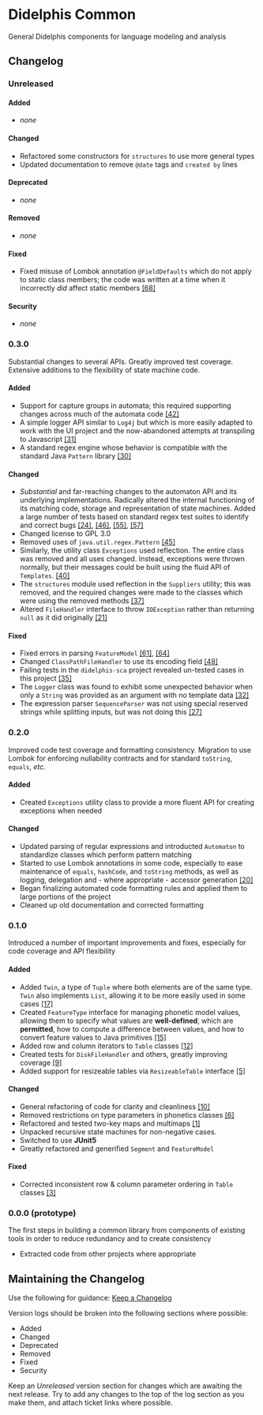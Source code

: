 # Didelphis Common
General Didelphis components for language modeling and analysis

## Changelog

### Unreleased

#### Added
- *none*
#### Changed
 - Refactored some constructors for `structures` to use more general types
 - Updated documentation to remove `@date` tags and `created by` lines
#### Deprecated
- *none*
#### Removed
- *none*
#### Fixed
 - Fixed misuse of Lombok annotation `@FieldDefaults` which do not apply to 
   static class members; the code was written at a time when it incorrectly
   *did* affect static members
   [[68]](https://github.com/samanthamccabe/didelphis-common/issues/68)
#### Security
- *none*

### 0.3.0
Substantial changes to several APIs. Greatly improved test coverage. Extensive
additions to the flexibility of state machine code.

#### Added
- Support for capture groups in automata; this required supporting changes
	across much of the automata code
	[[42]](https://github.com/samanthamccabe/didelphis-common/issues/42)
- A simple logger API similar to `Log4j` but which is more easily adapted to
	work with the UI project and the now-abandoned attempts at transpiling to
	Javascript
	[[31]](https://github.com/samanthamccabe/didelphis-common/issues/31)
- A standard regex engine whose behavior is compatible with the standard Java
	`Pattern` library
	[[30]](https://github.com/samanthamccabe/didelphis-common/issues/30)

#### Changed
- *Substantial* and far-reaching changes to the automaton API and its underlying
	implementations. Radically altered the internal functioning of its matching
	code, storage and representation of state machines. Added a large number of 
	tests based on standard regex test suites to identify and correct bugs
	[[24]](https://github.com/samanthamccabe/didelphis-common/issues/24),
	[[46]](https://github.com/samanthamccabe/didelphis-common/issues/46),
	[[55]](https://github.com/samanthamccabe/didelphis-common/issues/55),
	[[57]](https://github.com/samanthamccabe/didelphis-common/issues/57)
- Changed license to GPL 3.0
- Removed uses of `java.util.regex.Pattern` 
	[[45]](https://github.com/samanthamccabe/didelphis-common/issues/45)
- Similarly, the utility class `Exceptions` used reflection. The entire class
	was removed and all uses changed. Instead, exceptions were thrown normally,
	but their messages could be built using the fluid API of `Templates`.
	[[40]](https://github.com/samanthamccabe/didelphis-common/issues/40)
- The `structures` module used reflection in the `Suppliers` utility; this was
	removed, and the required changes were made to the classes which were using
	the removed methods
	[[37]](https://github.com/samanthamccabe/didelphis-common/issues/37)
- Altered `FileHandler` interface to throw `IOException` rather than returning
	`null` as it did originally
	[[21]](https://github.com/samanthamccabe/didelphis-common/issues/21)

#### Fixed
- Fixed errors in parsing `FeatureModel`
	[[61]](https://github.com/samanthamccabe/didelphis-common/issues/61),
	[[64]](https://github.com/samanthamccabe/didelphis-common/issues/64)
- Changed `ClassPathFileHandler` to use its encoding field
	[[48]](https://github.com/samanthamccabe/didelphis-common/issues/48)
- Failing tests in the `didelphis-sca` project revealed un-tested cases in this
	project
	[[35]](https://github.com/samanthamccabe/didelphis-common/issues/35)
- The `Logger` class was found to exhibit some unexpected behavior when only a
	`String` was provided as an argument with no template data
	[[32]](https://github.com/samanthamccabe/didelphis-common/issues/32)
- The expression parser `SequenceParser` was not using special reserved strings
	while splitting inputs, but was not doing this
	[[27]](https://github.com/samanthamccabe/didelphis-common/issues/27)

### 0.2.0
Improved code test coverage and formatting consistency. Migration to use Lombok
for enforcing nullability contracts and for standard `toString`, `equals`, 
*etc.*

#### Added
- Created `Exceptions` utility class to provide a more fluent API for creating
exceptions when needed

#### Changed
- Updated parsing of regular expressions and introducted `Automaton` to 
standardize classes which perform pattern matching
- Started to use Lombok annotations in some code, especially to ease maintenance
	of `equals`, `hashCode`, and `toString` methods, as well as logging,
	delegation and - where appropriate - accessor generation
	[[20]](https://github.com/samanthamccabe/didelphis-common/issues/20)
- Began finalizing automated code formatting rules and applied them to large
portions of the project
- Cleaned up old documentation and corrected formatting

### 0.1.0
Introduced a number of important improvements and fixes, especially for code
coverage and API flexibility

#### Added
- Added `Twin`, a type of `Tuple` where both elements are of the same type.
`Twin` also implements `List`, allowing it to be more easily used in some cases
	[[17]](https://github.com/samanthamccabe/didelphis-common/issues/17)
- Created `FeatureType` interface for managing phonetic model values, allowing
	them to specify what values are __well-defined__, which are __permitted__,
	how to compute a difference between values, and how to convert feature 
	values to Java primitives
	[[15]](https://github.com/samanthamccabe/didelphis-common/issues/15)
- Added row and column iterators to `Table` classes 
	[[12]](https://github.com/samanthamccabe/didelphis-common/issues/12)
- Created tests for `DiskFileHandler` and others, greatly improving coverage
	[[9]](https://github.com/samanthamccabe/didelphis-common/issues/9)
- Added support for resizeable tables via `ResizeableTable` interface
	[[5]](https://github.com/samanthamccabe/didelphis-common/issues/5)
#### Changed
- General refactoring of code for clarity and cleanliness
	[[10]](https://github.com/samanthamccabe/didelphis-common/issues/10)
- Removed restrictions on type parameters in phonetics classes 
	[[6]](https://github.com/samanthamccabe/didelphis-common/issues/6)
- Refactored and tested two-key maps and multimaps 
	[[1]](https://github.com/samanthamccabe/didelphis-common/issues/1)
- Unpacked recursive state machines for non-negative cases.
- Switched to use __JUnit5__
- Greatly refactored and generified `Segment` and `FeatureModel`

#### Fixed
- Corrected inconsistent row & column parameter ordering in `Table` classes
 [[3]](https://github.com/samanthamccabe/didelphis-common/issues/3)

### 0.0.0 (prototype)
The first steps in building a common library from components of existing tools
in order to reduce redundancy and to create consistency
- Extracted code from other projects where appropriate

## Maintaining the Changelog

Use the following for guidance:
[Keep a Changelog](https://keepachangelog.com/en/0.3.0)

Version logs should be broken into the following sections where possible:
 - Added
 - Changed
 - Deprecated
 - Removed
 - Fixed
 - Security
 
Keep an *Unreleased* version section for changes which are awaiting the next
release. Try to add any changes to the top of the log section as you make them,
and attach ticket links where possible.